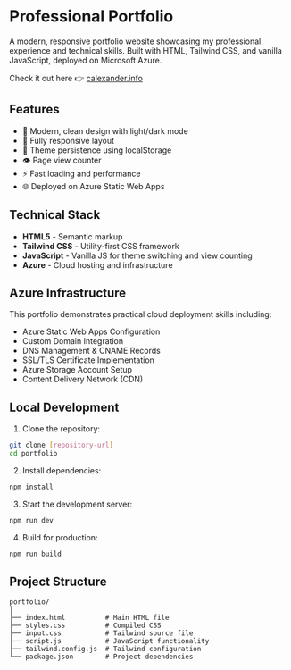 # Professional Portfolio

A modern, responsive portfolio website showcasing my professional experience and technical skills. Built with HTML, Tailwind CSS, and vanilla JavaScript, deployed on Microsoft Azure.

Check it out here 👉 <a href="https://calexander.info" target="_blank">calexander.info</a>

## Features

- 🎨 Modern, clean design with light/dark mode
- 📱 Fully responsive layout
- 🔄 Theme persistence using localStorage
- 👁️ Page view counter
- ⚡ Fast loading and performance
- 🌐 Deployed on Azure Static Web Apps

## Technical Stack

- **HTML5** - Semantic markup
- **Tailwind CSS** - Utility-first CSS framework
- **JavaScript** - Vanilla JS for theme switching and view counting
- **Azure** - Cloud hosting and infrastructure

## Azure Infrastructure

This portfolio demonstrates practical cloud deployment skills including:
- Azure Static Web Apps Configuration
- Custom Domain Integration
- DNS Management & CNAME Records
- SSL/TLS Certificate Implementation
- Azure Storage Account Setup
- Content Delivery Network (CDN)

## Local Development

1. Clone the repository:
```bash
git clone [repository-url]
cd portfolio
```

2. Install dependencies:
```bash
npm install
```

3. Start the development server:
```bash
npm run dev
```

4. Build for production:
```bash
npm run build
```

## Project Structure

```
portfolio/
│
├── index.html          # Main HTML file
├── styles.css          # Compiled CSS
├── input.css           # Tailwind source file
├── script.js           # JavaScript functionality
├── tailwind.config.js  # Tailwind configuration
└── package.json        # Project dependencies